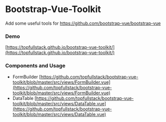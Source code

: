 # Bootstrap-Vue-Toolkit
Add some useful tools for https://github.com/bootstrap-vue/bootstrap-vue

### Demo 
[https://topfullstack.github.io/bootstrap-vue-toolkit/](https://topfullstack.github.io/bootstrap-vue-toolkit/)

### Components and Usage

- FormBuilder [https://github.com/topfullstack/bootstrap-vue-toolkit/blob/master/src/views/FormBuilder.vue](https://github.com/topfullstack/bootstrap-vue-toolkit/blob/master/src/views/FormBuilder.vue)
- DataTable [https://github.com/topfullstack/bootstrap-vue-toolkit/blob/master/src/views/DataTable.vue](https://github.com/topfullstack/bootstrap-vue-toolkit/blob/master/src/views/DataTable.vue)

